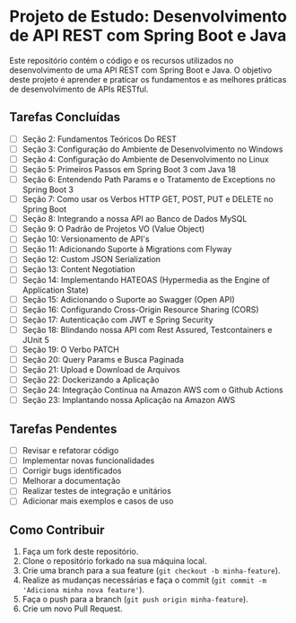 # Projeto de Estudo: Desenvolvimento de API REST com Spring Boot e Java

Este repositório contém o código e os recursos utilizados no desenvolvimento de uma API REST com Spring Boot e Java. O objetivo deste projeto é aprender e praticar os fundamentos e as melhores práticas de desenvolvimento de APIs RESTful.

## Tarefas Concluídas

- [ ] Seção 2: Fundamentos Teóricos Do REST
- [ ] Seção 3: Configuração do Ambiente de Desenvolvimento no Windows
- [ ] Seção 4: Configuração do Ambiente de Desenvolvimento no Linux
- [ ] Seção 5: Primeiros Passos em Spring Boot 3 com Java 18
- [ ] Seção 6: Entendendo Path Params e o Tratamento de Exceptions no Spring Boot 3
- [ ] Seção 7: Como usar os Verbos HTTP GET, POST, PUT e DELETE no Spring Boot
- [ ] Seção 8: Integrando a nossa API ao Banco de Dados MySQL
- [ ] Seção 9: O Padrão de Projetos VO (Value Object)
- [ ] Seção 10: Versionamento de API's
- [ ] Seção 11: Adicionando Suporte à Migrations com Flyway
- [ ] Seção 12: Custom JSON Serialization
- [ ] Seção 13: Content Negotiation
- [ ] Seção 14: Implementando HATEOAS (Hypermedia as the Engine of Application State)
- [ ] Seção 15: Adicionando o Suporte ao Swagger (Open API)
- [ ] Seção 16: Configurando Cross-Origin Resource Sharing (CORS)
- [ ] Seção 17: Autenticação com JWT e Spring Security
- [ ] Seção 18: Blindando nossa API com Rest Assured, Testcontainers e JUnit 5
- [ ] Seção 19: O Verbo PATCH
- [ ] Seção 20: Query Params e Busca Paginada
- [ ] Seção 21: Upload e Download de Arquivos
- [ ] Seção 22: Dockerizando a Aplicação
- [ ] Seção 24: Integração Contínua na Amazon AWS com o Github Actions
- [ ] Seção 23: Implantando nossa Aplicação na Amazon AWS

## Tarefas Pendentes

- [ ] Revisar e refatorar código
- [ ] Implementar novas funcionalidades
- [ ] Corrigir bugs identificados
- [ ] Melhorar a documentação
- [ ] Realizar testes de integração e unitários
- [ ] Adicionar mais exemplos e casos de uso

## Como Contribuir

1. Faça um fork deste repositório.
2. Clone o repositório forkado na sua máquina local.
3. Crie uma branch para a sua feature (`git checkout -b minha-feature`).
4. Realize as mudanças necessárias e faça o commit (`git commit -m 'Adiciona minha nova feature'`).
5. Faça o push para a branch (`git push origin minha-feature`).
6. Crie um novo Pull Request.
